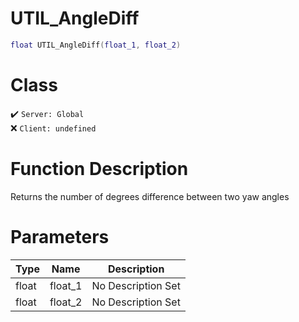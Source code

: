# UTIL_AngleDiff
```lua
float UTIL_AngleDiff(float_1, float_2)
```
# Class
✔️ `Server: Global`  
❌ `Client: undefined`  

# Function Description
Returns the number of degrees difference between two yaw angles
# Parameters
Type|Name|Description
--|--|--
float|float_1|No Description Set
float|float_2|No Description Set
